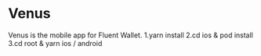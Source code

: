 # Venus

Venus is the mobile app for Fluent Wallet.
1.yarn install
2.cd ios & pod install
3.cd root & yarn ios / android
